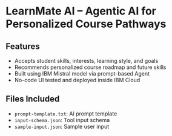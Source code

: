 # LearnMate AI – Agentic AI for Personalized Course Pathways


## Features
- Accepts student skills, interests, learning style, and goals
- Recommends personalized course roadmap and future skills
- Built using IBM Mistral model via prompt-based Agent
- No-code UI tested and deployed inside IBM Cloud

## Files Included
- `prompt-template.txt`: AI prompt template
- `input-schema.json`: Tool input schema
- `sample-input.json`: Sample user input
